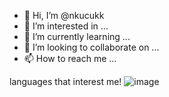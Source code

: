 - 👋 Hi, I’m @nkucukk
- 👀 I’m interested in ...
- 🌱 I’m currently learning ...
- 💞️ I’m looking to collaborate on ...
- 📫 How to reach me ...

languages ​​that interest me!
![image](https://github.com/nkucukk/nkucukk/assets/132754595/3f60f88b-1476-4e19-9f0b-a7ebfaae6725)

